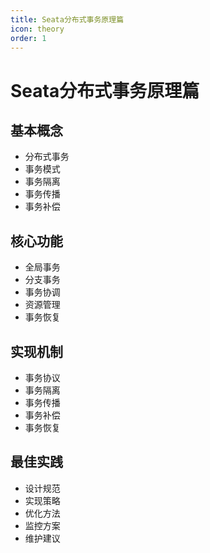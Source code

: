 ```yaml
---
title: Seata分布式事务原理篇
icon: theory
order: 1
---
```


# Seata分布式事务原理篇

## 基本概念
- 分布式事务
- 事务模式
- 事务隔离
- 事务传播
- 事务补偿

## 核心功能
- 全局事务
- 分支事务
- 事务协调
- 资源管理
- 事务恢复

## 实现机制
- 事务协议
- 事务隔离
- 事务传播
- 事务补偿
- 事务恢复

## 最佳实践
- 设计规范
- 实现策略
- 优化方法
- 监控方案
- 维护建议
